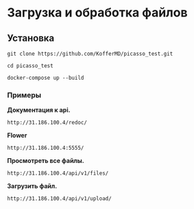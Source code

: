 # Загрузка и обработка файлов

## Установка
   
```
git clone https://github.com/KofferMD/picasso_test.git
```
```
cd picasso_test
```
```
docker-compose up --build
```

### Примеры
**Документация к api.**
```
http://31.186.100.4/redoc/
```

**Flower**
```
http://31.186.100.4:5555/
```

**Просмотреть все файлы.** 
```
http://31.186.100.4/api/v1/files/
```

**Загрузить файл.** 
```
http://31.186.100.4/api/v1/upload/
```


